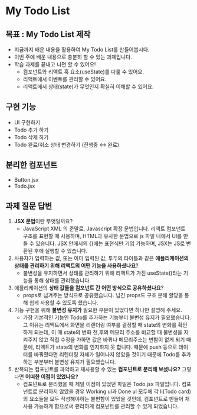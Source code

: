 # My Todo List

## 목표 : My Todo List 제작
- 지금까지 배운 내용을 활용하여 My Todo List를 만들어봅시다.
- 이번 주에 배운 내용으로 충분히 할 수 있는 과제입니다.
- 학습 과제를 끝내고 나면 할 수 있어요!
    - 컴포넌트와 리액트 훅 요소(useState)를 다룰 수 있어요.
    - 리액트에서 이벤트를 관리할 수 있어요.
    - 리액트에서 상태(state)가 무엇인지 확실히 이해할 수 있어요.

## 구현 기능
- UI 구현하기
- Todo 추가 하기
- Todo 삭제 하기
- Todo 완료/취소 상태 변경하기 (진행중 ↔ 완료)

## 분리한 컴포넌트
- Button.jsx
- Todo.jsx

## 과제 질문 답변

1. **JSX 문법**이란 무엇일까요?
    -  JavaScript XML 의 준말로, Javascript 확장 문법입니다. 리액트 컴포넌트 구조를 표현할 때 사용하며, HTML과 유사한 문법으로 js 파일 내에서 UI를 만들 수 있습니다. JSX 안에서의 {}에는 표현식만 기입 가능하며, JSX는 JS로 변환된 후에 실행할 수 있습니다.
2. 사용자가 입력하는 값, 또는 이미 입력된 값, 투두의 타이틀과 같은 **애플리케이션의 상태를 관리하기 위해 리액트의 어떤 기능을 사용하셨나요**?
    - 불변성을 유지하면서 상태를 관리하기 위해 리액트가 가진 useState()라는 기능을 통해 상태를 관리했습니다. 
3. 애플리케이션의 **상태 값들을 컴포넌트 간 어떤 방식으로 공유하셨나요**?
    - props로 넘겨주는 방식으로 공유했습니다. 넘긴 props도 구조 분해 할당을 통해 쉽게 사용할 수 있도록 했습니다.
4. 기능 구현을 위해 **불변성 유지가** 필요한 부분이 있었다면 하나만 설명해 주세요.
    - 가장 기본적인 기능인 Todo를 추가하는 기능부터 불변성 유지가 필요했습니다. 그 이유는 리액트에서 화면을 리렌더링 여부를 결정할 때 state의 변화를 확인하게 되는데, 이 때 state의 변화 전,후의 메모리 주소를 비교할 때 불변성을 지켜주지 않고 직접 수정을 가하면 값은 바뀌나 메모리주소는 변함이 없게 되기 때문에, 리액트가 state의 변화를 인지하지 못 합니다. 때문에 push 등으로 데이터를 바꿔줬다면 리렌더링 자체가 일어나지 않았을 것이기 때문에 Todo를 추가하는 부분부터 불변성 유지가 필요했습니다.
5. 반복되는 컴포넌트를 파악하고 재사용할 수 있는 **컴포넌트로 분리해 보셨나요?** 그렇다면 **어떠한 이점이 있었나요?**
   - 컴포넌트로 분리했을 때 제일 이점이 있었던 파일은 Todo.jsx 파일입니다. 컴포넌트로 분리하지 않았을 경우 Working ul과 Done ul 모두에 각 li(Todo card)의 요소들을 모두 작성해야하는 불편함이 있었을 것인데, 컴포넌트로 만들어 재사용 가능하게 함으로써 편리하게 컴포넌트를 관리할 수 있게 되었습니다.